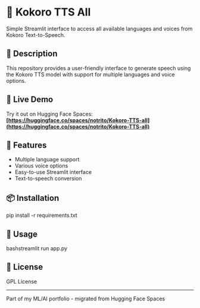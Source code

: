 # 🐢 Kokoro TTS All

Simple Streamlit interface to access all available languages and voices from Kokoro Text-to-Speech.

## 📝 Description

This repository provides a user-friendly interface to generate speech using the Kokoro TTS model with support for multiple languages and voice options.

## 🔗 Live Demo

Try it out on Hugging Face Spaces:
**[https://huggingface.co/spaces/notrito/Kokoro-TTS-all](https://huggingface.co/spaces/notrito/Kokoro-TTS-all)**

## 🚀 Features

- Multiple language support
- Various voice options
- Easy-to-use Streamlit interface
- Text-to-speech conversion

## 📦 Installation
pip install -r requirements.txt

## 🎯 Usage
bashstreamlit run app.py

## 📄 License
GPL License

--------------------------------------------------------------------------------------------------

Part of my ML/AI portfolio - migrated from Hugging Face Spaces
